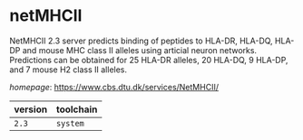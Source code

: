 # netMHCII

NetMHCII 2.3 server predicts binding of peptides to HLA-DR,  HLA-DQ, HLA-DP and mouse MHC class II alleles using articial neuron networks.  Predictions can be obtained for 25 HLA-DR alleles, 20 HLA-DQ, 9 HLA-DP, and  7 mouse H2 class II alleles.

*homepage*: <https://www.cbs.dtu.dk/services/NetMHCII/>

version | toolchain
--------|----------
``2.3`` | ``system``
